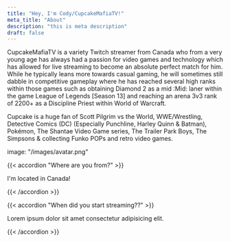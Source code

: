 ```yaml
---
title: "Hey, I'm Cody/CupcakeMafiaTV!"
meta_title: "About"
description: "this is meta description"
draft: false
---
```


CupcakeMafiaTV is a variety Twitch streamer from Canada who from a very young age has always had a passion for video games and technology which has allowed for live streaming to become an absolute perfect match for him.  While he typically leans more towards casual gaming, he will sometimes still dabble in competitive gameplay where he has reached several high ranks within those games such as obtaining Diamond 2 as a mid :Mid: laner within the game League of Legends [Season 13] and reaching an arena 3v3 rank of 2200+ as a Discipline Priest within World of Warcraft.

Cupcake is a huge fan of Scott Pilgrim vs the World, WWE/Wrestling, Detective Comics (DC) (Especially Punchline, Harley Quinn & Batman), Pokémon, The Shantae Video Game series, The Trailer Park Boys, The Simpsons & collecting Funko POPs and retro video games.

image: "/images/avatar.png"

{{< accordion "Where are you from?" >}}

I'm located in Canada!
  
{{< /accordion >}}

{{< accordion "When did you start streaming??" >}}

Lorem ipsum dolor sit amet consectetur adipisicing elit.

{{< /accordion >}}
